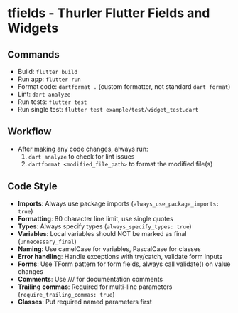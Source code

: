 # tfields - Thurler Flutter Fields and Widgets

## Commands
- Build: `flutter build`
- Run app: `flutter run`
- Format code: `dartformat .` (custom formatter, not standard `dart format`)
- Lint: `dart analyze`
- Run tests: `flutter test`
- Run single test: `flutter test example/test/widget_test.dart`

## Workflow
- After making any code changes, always run:
  1. `dart analyze` to check for lint issues
  2. `dartformat <modified_file_path>` to format the modified file(s)

## Code Style
- **Imports**: Always use package imports (`always_use_package_imports: true`)
- **Formatting**: 80 character line limit, use single quotes
- **Types**: Always specify types (`always_specify_types: true`)
- **Variables**: Local variables should NOT be marked as final (`unnecessary_final`)
- **Naming**: Use camelCase for variables, PascalCase for classes
- **Error handling**: Handle exceptions with try/catch, validate form inputs
- **Forms**: Use TForm pattern for form fields, always call validate() on value changes
- **Comments**: Use /// for documentation comments
- **Trailing commas**: Required for multi-line parameters (`require_trailing_commas: true`)
- **Classes**: Put required named parameters first